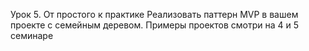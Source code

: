 Урок 5. От простого к практике
Реализовать паттерн MVP в вашем проекте с семейным деревом. Примеры проектов смотри на 4 и 5 семинаре
